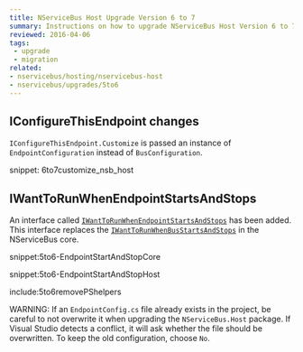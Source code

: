 ```yaml
---
title: NServiceBus Host Upgrade Version 6 to 7
summary: Instructions on how to upgrade NServiceBus Host Version 6 to 7.
reviewed: 2016-04-06
tags:
 - upgrade
 - migration
related:
- nservicebus/hosting/nservicebus-host
- nservicebus/upgrades/5to6
---
```



## IConfigureThisEndpoint changes

`IConfigureThisEndpoint.Customize` is passed an instance of `EndpointConfiguration` instead of `BusConfiguration`.

snippet: 6to7customize_nsb_host


## IWantToRunWhenEndpointStartsAndStops 

An interface called [`IWantToRunWhenEndpointStartsAndStops`](/nservicebus/hosting/nservicebus-host/) has been added. This interface replaces the [`IWantToRunWhenBusStartsAndStops`](/nservicebus/lifecycle/endpointstartandstop.md) in the NServiceBus core.

snippet:5to6-EndpointStartAndStopCore

snippet:5to6-EndpointStartAndStopHost


include:5to6removePShelpers

WARNING: If an `EndpointConfig.cs` file already exists in the project, be careful to not overwrite it when upgrading the `NServiceBus.Host` package. If Visual Studio detects a conflict, it will ask whether the file should be overwritten. To keep the old configuration, choose `No`.   